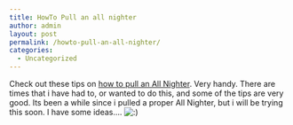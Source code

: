 ```yaml
---
title: HowTo Pull an all nighter
author: admin
layout: post
permalink: /howto-pull-an-all-nighter/
categories:
  - Uncategorized
---
```

Check out these tips on [how to pull an All Nighter][1]. Very handy. There are times that i have had to, or wanted to do this, and some of the tips are very good. Its been a while since i pulled a proper All Nighter, but i will be trying this soon. I have some ideas&#8230;. <img src="http://blog.lotas-smartman.net/wp-includes/images/smilies/icon_smile.gif" alt=":)" class="wp-smiley" />

 [1]: http://www.christianmontoya.com/2006/04/04/how-to-pull-an-all-nighter/